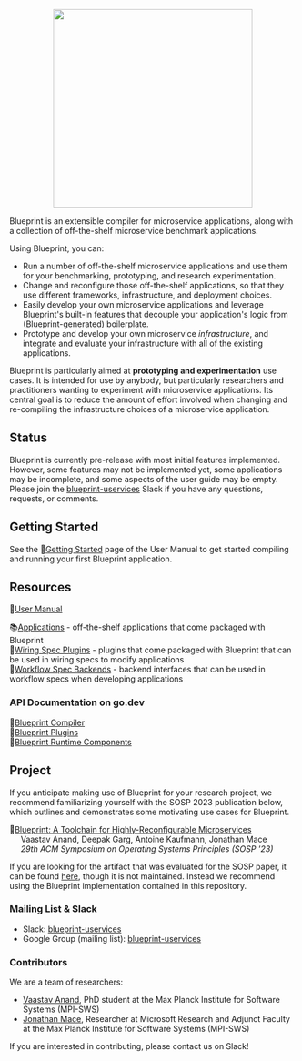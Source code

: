 <p align="center">
  <img src="https://blueprint-uservices.github.io/assets/img/blueprint%20logo%202.png" width=350/>
</p>

Blueprint is an extensible compiler for microservice applications, along with a collection of off-the-shelf microservice benchmark applications.

Using Blueprint, you can:
 * Run a number of off-the-shelf microservice applications and use them for your benchmarking, prototyping, and research experimentation.
 * Change and reconfigure those off-the-shelf applications, so that they use different frameworks, infrastructure, and deployment choices.
 * Easily develop your own microservice applications and leverage Blueprint's built-in features that decouple your application's logic from (Blueprint-generated) boilerplate.
 * Prototype and develop your own microservice *infrastructure*, and integrate and evaluate your infrastructure with all of the existing applications.

Blueprint is particularly aimed at **prototyping and experimentation** use cases.  It is intended for use by anybody, but particularly researchers and practitioners wanting to experiment with microservice applications.  Its central goal is to reduce the amount of effort involved when changing and re-compiling the infrastructure choices of a microservice application.  

## Status

Blueprint is currently pre-release with most initial features implemented.  However, some features may not be implemented yet, some applications may be incomplete, and some aspects of the user guide may be empty.  Please join the [blueprint-uservices](https://blueprint-uservices.slack.com/) Slack if you have any questions, requests, or comments.

## Getting Started

See the 📖[Getting Started](docs/manual/gettingstarted.md) page of the User Manual to get started compiling and running your first Blueprint application.

## Resources

📘[User Manual](docs/manual)

📚[Applications](examples) - off-the-shelf applications that come packaged with Blueprint\
📝[Wiring Spec Plugins](plugins) - plugins that come packaged with Blueprint that can be used in wiring specs to modify applications\
📓[Workflow Spec Backends](runtime/core) - backend interfaces that can be used in workflow specs when developing applications

### API Documentation on go.dev

🚀[Blueprint Compiler](https://pkg.go.dev/github.com/blueprint-uservices/blueprint/blueprint)\
🚀[Blueprint Plugins](https://pkg.go.dev/github.com/blueprint-uservices/blueprint/plugins)\
🚀[Blueprint Runtime Components](https://pkg.go.dev/github.com/blueprint-uservices/blueprint/runtime)

## Project

If you anticipate making use of Blueprint for your research project, we recommend familiarizing yourself with the SOSP 2023 publication below, which outlines and demonstrates some motivating use cases for Blueprint.

📄[Blueprint: A Toolchain for Highly-Reconfigurable Microservices](https://blueprint-uservices.github.io/assets/pdf/anand2023blueprint.pdf)\
&nbsp;&nbsp;&nbsp;&nbsp;&nbsp;Vaastav Anand, Deepak Garg, Antoine Kaufmann, Jonathan Mace\
&nbsp;&nbsp;&nbsp;&nbsp;&nbsp;*29th ACM Symposium on Operating Systems Principles (SOSP '23)*

If you are looking for the artifact that was evaluated for the SOSP paper, it can be found [here](https://gitlab.mpi-sws.org/cld/blueprint), though it is not maintained.  Instead we recommend using the Blueprint implementation contained in this repository.

### Mailing List & Slack

 * Slack: [blueprint-uservices](https://blueprint-uservices.slack.com/)
 * Google Group (mailing list): [blueprint-uservices](https://groups.google.com/g/blueprint-uservices)

### Contributors

We are a team of researchers:
 * [Vaastav Anand](https://vaastavanand.com/), PhD student at the Max Planck Institute for Software Systems (MPI-SWS)
 * [Jonathan Mace](https://www.microsoft.com/en-us/research/people/jonathanmace/), Researcher at Microsoft Research and Adjunct Faculty at the Max Planck Institute for Software Systems (MPI-SWS)

If you are interested in contributing, please contact us on Slack!
